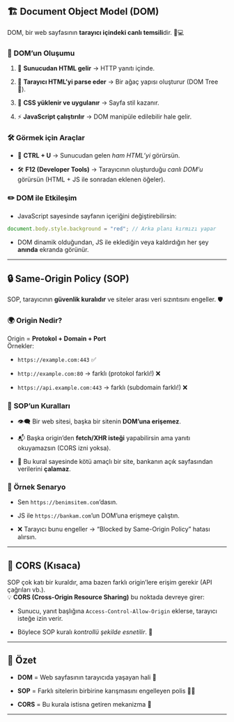 ## 🏗️ **Document Object Model (DOM)**

DOM, bir web sayfasının **tarayıcı içindeki canlı temsili**dir. 🧠💻

### 🔎 **DOM’un Oluşumu**

1. 📨 **Sunucudan HTML gelir** → HTTP yanıtı içinde.
    
2. 📜 **Tarayıcı HTML’yi parse eder** → Bir ağaç yapısı oluşturur (DOM Tree 🌳).
    
3. 🎨 **CSS yüklenir ve uygulanır** → Sayfa stil kazanır.
    
4. ⚡ **JavaScript çalıştırılır** → DOM manipüle edilebilir hale gelir.
    

### 🛠️ **Görmek için Araçlar**

- 👀 **CTRL + U** → Sunucudan gelen _ham HTML’yi_ görürsün.
    
- 🛠️ **F12 (Developer Tools)** → Tarayıcının oluşturduğu _canlı DOM’u_ görürsün (HTML + JS ile sonradan eklenen öğeler).
    

### ✏️ **DOM ile Etkileşim**

- JavaScript sayesinde sayfanın içeriğini değiştirebilirsin:
    

```js
document.body.style.background = "red"; // Arka planı kırmızı yapar
```

- DOM dinamik olduğundan, JS ile eklediğin veya kaldırdığın her şey **anında** ekranda görünür.
    

---

## 🔒 **Same-Origin Policy (SOP)**

SOP, tarayıcının **güvenlik kuralıdır** ve siteler arası veri sızıntısını engeller. 🛡️

### 🌍 **Origin Nedir?**

Origin = **Protokol + Domain + Port**  
Örnekler:

- `https://example.com:443` ✅
    
- `http://example.com:80` → farklı (protokol farklı!) ❌
    
- `https://api.example.com:443` → farklı (subdomain farklı!) ❌
    

### 🚧 **SOP’un Kuralları**

- 👁️‍🗨️ Bir web sitesi, başka bir sitenin **DOM’una erişemez**.
    
- 📬 Başka origin’den **fetch/XHR isteği** yapabilirsin ama yanıtı okuyamazsın (CORS izni yoksa).
    
- 🏦 Bu kural sayesinde kötü amaçlı bir site, bankanın açık sayfasından verilerini **çalamaz**.
    

### 🎯 **Örnek Senaryo**

- Sen `https://benimsitem.com`’dasın.
    
- JS ile `https://bankam.com`’un DOM’una erişmeye çalıştın.
    
- ❌ Tarayıcı bunu engeller → “Blocked by Same-Origin Policy” hatası alırsın.
    

---

## 🔑 **CORS (Kısaca)**

SOP çok katı bir kuraldır, ama bazen farklı origin’lere erişim gerekir (API çağrıları vb.).  
💡 **CORS (Cross-Origin Resource Sharing)** bu noktada devreye girer:

- Sunucu, yanıt başlığına `Access-Control-Allow-Origin` eklerse, tarayıcı isteğe izin verir.
    
- Böylece SOP kuralı _kontrollü şekilde esnetilir_. 🤝
    

---

## 🧠 **Özet**

- **DOM** = Web sayfasının tarayıcıda yaşayan hali 🧬
    
- **SOP** = Farklı sitelerin birbirine karışmasını engelleyen polis 👮‍♀️
    
- **CORS** = Bu kurala istisna getiren mekanizma 🔑
    

---